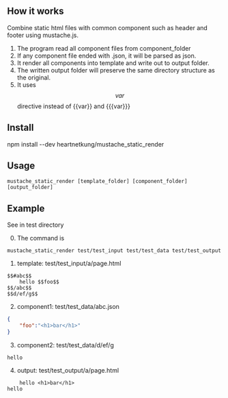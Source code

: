 ## How it works
Combine static html files with common component such as header and footer using mustache.js.
1. The program read all component files from component_folder
2. If any component file ended with .json, it will be parsed as json.
3. It render all components into template and write out to output folder.
4. The written output folder will preserve the same directory structure as the original.
5. It uses $$var$$ directive instead of {{var}} and {{{var}}}

## Install
npm install --dev heartnetkung/mustache_static_render

## Usage
```
mustache_static_render [template_folder] [component_folder] [output_folder]
```

## Example
See in test directory

0. The command is 
```
mustache_static_render test/test_input test/test_data test/test_output
```
1. template: test/test_input/a/page.html
```
$$#abc$$
	hello $$foo$$
$$/abc$$
$$d/ef/g$$
```
2. component1: test/test_data/abc.json
```json
{
	"foo":"<h1>bar</h1>"
}
```
3. component2: test/test_data/d/ef/g
```
hello
```
4. output: test/test_output/a/page.html
```
	hello <h1>bar</h1>
hello
```
